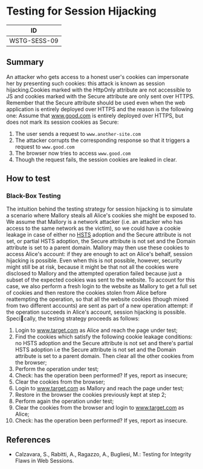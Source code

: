 # Testing for Session Hijacking

|ID          |
|------------|
|WSTG-SESS-09|

## Summary

An attacker who gets access to a honest user's cookies can impersonate her by presenting such cookies: this attack is known as session hijacking.Cookies marked with the HttpOnly attribute are not accessible to JS and cookies marked with the Secure attribute are only sent over HTTPS. Remember that the Secure attribute should be used even when the web application is entirely deployed over HTTPS and the reason is the following one:
Assume that www.good.com is entirely deployed over HTTPS, but does not mark its session cookies as Secure:

1. The user sends a request to `www.another-site.com`
2. The attacker corrupts the corresponding response so that it triggers a request to `www.good.com`
3. The browser now tries to access `www.good.com`
4. Though the request fails, the session cookies are leaked in clear.

## How to test

### Black-Box Testing

The intuition behind the testing strategy for session hijacking is to simulate a scenario where Mallory steals all Alice's cookies she might be exposed to. We assume that Mallory is a network attacker (i.e. an attacker who has access to the same network as the victim), so we could have a cookie leakage in case of either no [HSTS](https://en.wikipedia.org/wiki/HTTP_Strict_Transport_Security) adoption and the Secure attribute is not set, or partial HSTS adoption, the Secure attribute is not set and the Domain attribute is set to a parent domain. Mallory may then use these cookies to access Alice's account: if they are enough to act on Alice's behalf, session hijacking is possible. Even when this is not possible, however, security might still be at risk, because it might be that not all the cookies were disclosed to Mallory and the attempted operation failed because just a subset of the expected cookies was sent to the website. To account for this case, we also perform a fresh login to the website as Mallory to get a full set of cookies and then restore the cookies stolen from Alice before reattempting the operation, so that all the website cookies (though mixed from two different accounts) are sent as part of a new operation attempt: if the operation succeeds in Alice's account, session hijacking is possible. Specically, the testing strategy proceeds as follows:

1. Login to www.target.com as Alice and reach the page under test;
2. Find the cookies which satisfy the following cookie leakage conditions: no HSTS adoption and the Secure attribute is not set and there's partial HSTS adoption i.e the Secure attribute is not set and the Domain attribute is set to a parent domain. Then clear all the other cookies from the browser;
3. Perform the operation under test;
4. Check: has the operation been performed? If yes, report as insecure;
5. Clear the cookies from the browser;
6. Login to www.target.com as Mallory and reach the page under test;
7. Restore in the browser the cookies previously kept at step 2;
8. Perform again the operation under test;
9. Clear the cookies from the browser and login to www.target.com as Alice;
10. Check: has the operation been performed? If yes, report as insecure.

## References

- Calzavara, S., Rabitti, A., Ragazzo, A., Bugliesi, M.: Testing for Integrity Flaws in Web Sessions.
